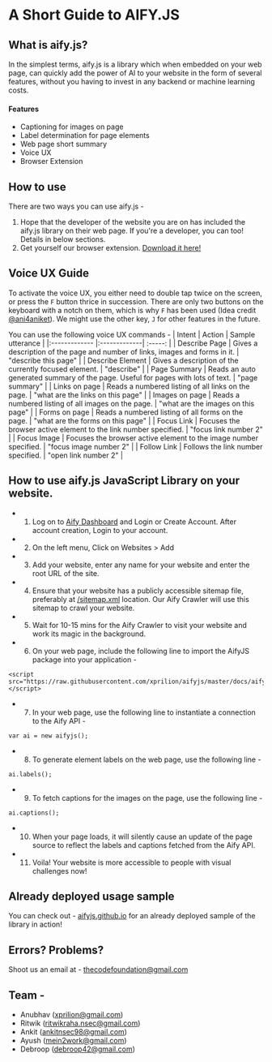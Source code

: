 # A Short Guide to AIFY.JS

## What is aify.js?
 
In the simplest terms, aify.js is a library which when embedded on your web page, can quickly add the power of AI to your website in the form of several features, without you having to invest in any backend or machine learning costs.

#### Features 
- Captioning for images on page
- Label determination for page elements
- Web page short summary
- Voice UX
- Browser Extension

## How to use
There are two ways you can use aify.js -
1. Hope that the developer of the website you are on has included the aify.js library on their web page. If you're a developer, you can too! Details in below sections.
2. Get yourself our browser extension. [Download it here!](https://github.com/aifyjs/extension)

## Voice UX Guide 
To activate the voice UX, you either need to double tap twice on the screen, or press the `F` button thrice in succession. There are only two buttons on the keyboard with a notch on them, which is why `F` has been used (Idea credit [@ani4aniket](https://github.com/ani4aniket)). We might use the other key, `J` for other features in the future.

You can use the following voice UX commands -
| Intent        | Action           | Sample utterance  |
|:------------- |:-------------| :-----: |
| Describe Page      | Gives a description of the page and number of links, images and forms in it. | "describe this page" |
| Describe Element  | Gives a description of the currently focused element.      |   "describe" |
| Page Summary | Reads an auto generated summary of the page. Useful for pages with lots of text.       |    "page summary" |
| Links on page | Reads a numbered listing of all links on the page.       |    "what are the links on this page" |
| Images on page | Reads a numbered listing of all images on the page.        |    "what are the images on this page" |
| Forms on page | Reads a numbered listing of all forms on the page.       |    "what are the forms on this page" |
| Focus Link | Focuses the browser active element to the link number specified. | "focus link number 2" |
| Focus Image | Focuses the browser active element to the image number specified. | "focus image number 2" |
| Follow Link | Follows the link number specified. | "open link number 2" |

## How to use aify.js JavaScript Library on your website.

- 1. Log on to [Aify Dashboard](https://568bd7cf.ngrok.io/) and Login or Create Account. After account creation, Login to your account. 
- 2. On the left menu, Click on Websites > Add
- 3. Add your website, enter any name for your website and enter the root URL of the site.
- 4. Ensure that your website has a publicly accessible sitemap file, preferably at [/sitemap.xml](https://example.com/sitemap.xml) location. Our Aify Crawler will use this sitemap to crawl your website.
- 5. Wait for 10-15 mins for the Aify Crawler to visit your website and work its magic in the background.
- 6. On your web page, include the following line to import the AifyJS package into your application - 
```
<script src="https://raw.githubusercontent.com/xprilion/aifyjs/master/docs/aify.js"></script>
```
- 7. In your web page, use the following line to instantiate a connection to the Aify API - 
```
var ai = new aifyjs();
```
- 8. To generate element labels on the web page, use the following line - 
```
ai.labels();
```
- 9. To fetch captions for the images on the page, use the following line - 
```
ai.captions();
```
- 10. When your page loads, it will silently cause an update of the page source to reflect the labels and captions fetched from the Aify API.
- 11. Voila! Your website is more accessible to people with visual challenges now!

## Already deployed usage sample

You can check out - [aifyjs.github.io](https://aifyjs.github.io) for an already deployed sample of the library in action! 

## Errors? Problems?

Shoot us an email at - thecodefoundation@gmail.com

## Team - 

- Anubhav (xprilion@gmail.com)
- Ritwik (ritwikraha.nsec@gmail.com)
- Ankit (ankitnsec98@gmail.com)
- Ayush (mein2work@gmail.com)
- Debroop (debroop42@gmail.com)
